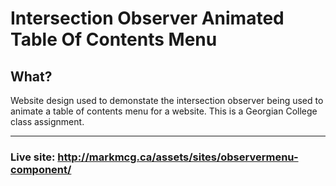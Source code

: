 # Intersection Observer Animated Table Of Contents Menu

## What?
Website design used to demonstate the intersection observer being used to animate a table of contents menu for a website. This is a Georgian College class assignment.

---
### Live site: http://markmcg.ca/assets/sites/observermenu-component/
